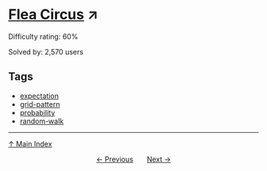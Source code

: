 # [Flea Circus](https://projecteuler.net/problem=213) ↗️

Difficulty rating: 60%

Solved by: 2,570 users
## Tags

- [expectation](../tags/expectation.md)
- [grid-pattern](../tags/grid-pattern.md)
- [probability](../tags/probability.md)
- [random-walk](../tags/random-walk.md)



---

[↑ Main Index](../README.md)


<div align=center><a href='212.md'>← Previous</a> &nbsp;&nbsp; &nbsp;&nbsp;  <a href='214.md'>Next →</a></div>
